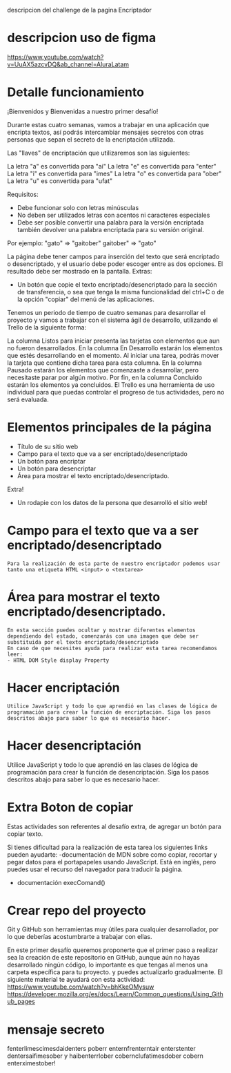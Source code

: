 descripcion del challenge de la pagina Encriptador

# descripcion uso de figma
https://www.youtube.com/watch?v=UuAX5azcvDQ&ab_channel=AluraLatam

# Detalle funcionamiento
¡Bienvenidos y Bienvenidas a nuestro primer desafío!

Durante estas cuatro semanas, vamos a trabajar en una aplicación que encripta textos, así podrás intercambiar mensajes secretos con otras personas que sepan el secreto de la encriptación utilizada.

Las "llaves" de encriptación que utilizaremos son las siguientes:

La letra "a" es convertida para "ai"
La letra "e" es convertida para "enter"
La letra "i" es convertida para "imes"
La letra "o" es convertida para "ober"
La letra "u" es convertida para "ufat"

Requisitos:
- Debe funcionar solo con letras minúsculas
- No deben ser utilizados letras con acentos ni caracteres especiales
- Debe ser posible convertir una palabra para la versión encriptada también devolver una palabra encriptada para su versión original.

Por ejemplo:
"gato" => "gaitober"
gaitober" => "gato"

La página debe tener campos para
inserción del texto que será encriptado o desencriptado, y el usuario debe poder escoger entre as dos opciones.
El resultado debe ser mostrado en la pantalla.
Extras:
- Un botón que copie el texto encriptado/desencriptado para la sección de transferencia, o sea que tenga la misma funcionalidad del ctrl+C o de la opción "copiar" del menú de las aplicaciones.

Tenemos un periodo de tiempo de cuatro semanas para desarrollar el proyecto y vamos a trabajar con el sistema ágil de desarrollo, utilizando el Trello de la siguiente forma:

La columna Listos para iniciar presenta las tarjetas con elementos que aun no fueron desarrollados.
En la columna En Desarrollo estarán los elementos que estés desarrollando en el momento. Al iniciar una tarea, podrás mover la tarjeta que contiene dicha tarea para esta columna.
En la columna Pausado estarán los elementos que comenzaste a desarrollar, pero necesitaste parar por algún motivo.
Por fin, en la columna Concluido estarán los elementos ya concluidos.
El Trello es una herramienta de uso individual para que puedas controlar el progreso de tus actividades, pero no será evaluada.

# Elementos principales de la página
 - Título de su sitio web
 - Campo para el texto que va a ser encriptado/desencriptado
 - Un botón para encriptar
 - Un botón para desencriptar
 - Área para mostrar el texto encriptado/desencriptado.

 Extra!
 - Un rodapie con los datos de la persona que desarrolló el sitio web!

# Campo para el texto que va a ser encriptado/desencriptado
    Para la realización de esta parte de nuestro encriptador podemos usar tanto una etiqueta HTML <input> o <textarea>

# Área para mostrar el texto encriptado/desencriptado.
    En esta sección puedes ocultar y mostrar diferentes elementos dependiendo del estado, comenzarás con una imagen que debe ser substituida por el texto encriptado/desencriptado
    En caso de que necesites ayuda para realizar esta tarea recomendamos leer:
    - HTML DOM Style display Property

# Hacer encriptación
    Utilice JavaScript y todo lo que aprendió en las clases de lógica de programación para crear la función de encriptación. Siga los pasos descritos abajo para saber lo que es necesario hacer.

# Hacer desencriptación
Utilice JavaScript y todo lo que aprendió en las clases de lógica de programación para crear la función de desencriptación. Siga los pasos descritos abajo para saber lo que es necesario hacer.

# Extra Boton de copiar
Estas actividades son referentes al desafío extra, de agregar un botón para copiar texto.

Si tienes dificultad para la realización de esta tarea los siguientes links pueden ayudarte:
-documentación de MDN sobre como copiar, recortar y pegar datos para el portapapeles usando JavaScript. Está en inglês, pero puedes usar el recurso del navegador para traducir la página.
- documentación execComand()

# Crear repo del proyecto
Git y GitHub son herramientas muy útiles para cualquier desarrollador, por lo que deberías acostumbrarte a trabajar con ellas.

En este primer desafío queremos proponerte que el primer paso a realizar sea la creación de este repositorio en GitHub, aunque aún no hayas desarrollado ningún código, lo importante es que tengas al menos una carpeta específica para tu proyecto. y puedes actualizarlo gradualmente. El siguiente material te ayudará con esta actividad:
https://www.youtube.com/watch?v=bhKkeOMysuw
https://developer.mozilla.org/es/docs/Learn/Common_questions/Using_Github_pages

# mensaje secreto
fenterlimescimesdaidenters poberr enternfrenterntair enterstenter dentersaifimesober y haibenterrlober cobernclufatimesdober cobern enterximestober!